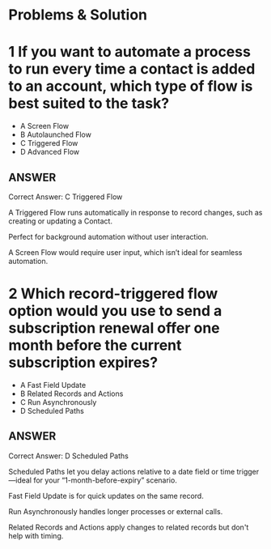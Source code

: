 # Problems & Solution

# 1 If you want to automate a process to run every time a contact is added to an account, which type of flow is best suited to the task?

* A Screen Flow
* B Autolaunched Flow
* C Triggered Flow
* D Advanced Flow

## ANSWER

Correct Answer: C Triggered Flow

A Triggered Flow runs automatically in response to record changes, such as creating or updating a Contact.

Perfect for background automation without user interaction.

A Screen Flow would require user input, which isn’t ideal for seamless automation.

# 2 Which record-triggered flow option would you use to send a subscription renewal offer one month before the current subscription expires?

* A Fast Field Update
* B Related Records and Actions
* C Run Asynchronously
* D Scheduled Paths

## ANSWER

Correct Answer: D Scheduled Paths

Scheduled Paths let you delay actions relative to a date field or time trigger—ideal for your “1-month-before-expiry” scenario.

Fast Field Update is for quick updates on the same record.

Run Asynchronously handles longer processes or external calls.

Related Records and Actions apply changes to related records but don't help with timing.